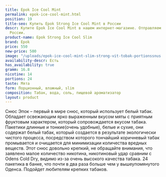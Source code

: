 ```yaml
---
title: Epok Ice Cool Mint
permalink: epok-ice-cool-mint.html
position: 19
title-seo: Купить Epok Strong Ice Cool Mint в России
descr: Купите Epok Ice Cool Mint в нашем интернет-магазине. Отправляем по всей территории
  России.
product-name: Epok Strong Ice Cool Slim
brand: Epok
price: 550
new-price: 500
image: "/uploads/epok-ice-cool-mint-slim-strong-vit-tobak-portionssnus.png"
availability-descr: Есть
has_availability: true
gramm: 16.8
nicotine: 14
portions: 24
taste: Мята
form: Порционный, влажный, slim
composition: Табак, вода, соль, пищевой ароматизатор
layout: product
---
```


Снюс Эпок – первый в мире снюс, который использует белый табак.
Обладает освежающим ярко выраженным вкусом мяты с приятным фруктовым характером, который сопровождается вкусом табака.
Пакетики длинные и тонкие(очень удобные), белые и сухие, они содержат белый табак, который создается в результате экологически чистого процесса, посредством которого тончайший коричневый табак промывается и очищается для минимизации количества вредных веществ.
Этот снюс довольно крепкий, не обращайте внимания, что заявлено малое количество никотина, никотиновый удар сравним с Odens Cold Dry, видимо из-за очень высокого качества табака.
24 пакетика в банке, что почти в два раза больше чем у вышеупомянутого Оденса.
Подойдет любителям крепких табаков.
